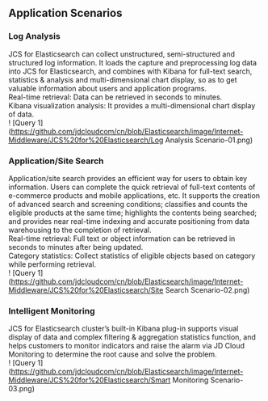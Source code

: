 ## Application Scenarios
### Log Analysis
JCS for Elasticsearch can collect unstructured, semi-structured and structured log information. It loads the capture and preprocessing log data into JCS for Elasticsearch, and combines with Kibana for full-text search, statistics & analysis and multi-dimensional chart display, so as to get valuable information about users and application programs.</br>
Real-time retrieval: Data can be retrieved in seconds to minutes.</br>
Kibana visualization analysis: It provides a multi-dimensional chart display of data.</br>
! [Query 1](https://github.com/jdcloudcom/cn/blob/Elasticsearch/image/Internet-Middleware/JCS%20for%20Elasticsearch/Log Analysis Scenario-01.png)

### Application/Site Search
Application/site search provides an efficient way for users to obtain key information. Users can complete the quick retrieval of full-text contents of e-commerce products and mobile applications, etc. It supports the creation of advanced search and screening conditions; classifies and counts the eligible products at the same time; highlights the contents being searched; and provides near real-time indexing and accurate positioning from data warehousing to the completion of retrieval.</br>
Real-time retrieval: Full text or object information can be retrieved in seconds to minutes after being updated.</br>
Category statistics: Collect statistics of eligible objects based on category while performing retrieval.</br>
! [Query 1](https://github.com/jdcloudcom/cn/blob/Elasticsearch/image/Internet-Middleware/JCS%20for%20Elasticsearch/Site Search Scenario-02.png)
 
### Intelligent Monitoring
JCS for Elasticsearch cluster’s built-in Kibana plug-in supports visual display of data and complex filtering & aggregation statistics function, and helps customers to monitor indicators and raise the alarm via JD Cloud Monitoring to determine the root cause and solve the problem.</br>
! [Query 1](https://github.com/jdcloudcom/cn/blob/Elasticsearch/image/Internet-Middleware/JCS%20for%20Elasticsearch/Smart Monitoring Scenario-03.png)
